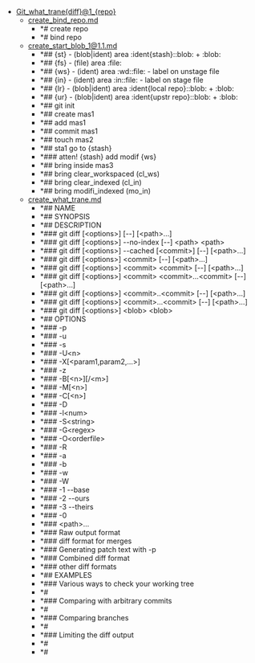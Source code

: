 - <a href = "E:\Node_projects\Node_Way\NBase\_Md\_Index\_Git\contaners\Workout_this\blobs_for_taining\diff.1\Git_what_trane{diff}@1_{repo}\cat.Git_what_trane{diff}@1_{repo}\dir.Git_what_trane{diff}@1_{repo}.md">Git_what_trane{diff}@1_{repo}</a>
    - <a href = "E:\Node_projects\Node_Way\NBase\_Md\_Index\_Git\contaners\Workout_this\blobs_for_taining\diff.1\Git_what_trane{diff}@1_{repo}\create_bind_repo.md">create_bind_repo.md</a>
        - *# create repo
        - *# bind repo
    - <a href = "E:\Node_projects\Node_Way\NBase\_Md\_Index\_Git\contaners\Workout_this\blobs_for_taining\diff.1\Git_what_trane{diff}@1_{repo}\create_start_blob_1@1.1.md">create_start_blob_1@1.1.md</a>
        - *## {st} - (blob|ident) area :ident{stash}::blob: + :blob:
        - *## {fs} - (file) area :file:
        - *## {ws} - (ident) area :wd::file: - label on unstage file 
        - *## {in} - (ident) area :in::file: - label on stage file
        - *## {lr} - (blob|ident) area :ident{local repo}::blob: + :blob:
        - *## {ur} - (blob|ident) area :ident{upstr repo}::blob: + :blob:
        - *## git init
        - *## create mas1
        - *##  add mas1
        - *## commit mas1
        - *## touch mas2
        - *## sta1 go to {stash}
        - *### atten! {stash} add modif {ws}
        - *## bring inside mas3   
        - *## bring clear_workspaced (cl_ws)
        - *## bring clear_indexed (cl_in)
        - *## bring modifi_indexed (mo_in)
    - <a href = "E:\Node_projects\Node_Way\NBase\_Md\_Index\_Git\contaners\Workout_this\blobs_for_taining\diff.1\Git_what_trane{diff}@1_{repo}\create_what_trane.md">create_what_trane.md</a>
        - *## NAME
        - *## SYNOPSIS
        - *## DESCRIPTION
        - *### git diff [\<options>] [--] [\<path>…​]
        - *### git diff [\<options>] --no-index [--] \<path> \<path>
        - *### git diff [\<options>] --cached [\<commit>] [--] [\<path>…​]
        - *### git diff [\<options>] \<commit> [--] [\<path>…​]
        - *### git diff [\<options>] \<commit> \<commit> [--] [\<path>…​]
        - *### git diff [\<options>] \<commit> \<commit>…​ \<commit> [--] [\<path>…​]
        - *### git diff [\<options>] \<commit>..\<commit> [--] [\<path>…​]
        - *### git diff [\<options>] \<commit>...\<commit> [--] [\<path>…​]
        - *### git diff [\<options>] \<blob> \<blob>
        - *## OPTIONS
        - *### -p
        - *### -u
        - *### -s
        - *### -U\<n>
        - *### -X[\<param1,param2,…​>]
        - *### -z
        - *### -B[\<n>][/\<m>]
        - *### -M[\<n>]
        - *### -C[\<n>]
        - *### -D
        - *### -l\<num>
        - *### -S\<string>
        - *### -G\<regex>
        - *### -O\<orderfile>
        - *### -R
        - *### -a
        - *### -b
        - *### -w
        - *### -W
        - *### -1 --base
        - *### -2 --ours
        - *### -3 --theirs
        - *### -0
        - *### \<path>…​
        - *### Raw output format
        - *### diff format for merges
        - *### Generating patch text with -p
        - *### Combined diff format
        - *### other diff formats
        - *## EXAMPLES
        - *### Various ways to check your working tree
        - *#
        - *### Comparing with arbitrary commits
        - *# 
        - *### Comparing branches
        - *#
        - *### Limiting the diff output
        - *# 
        - *# 
